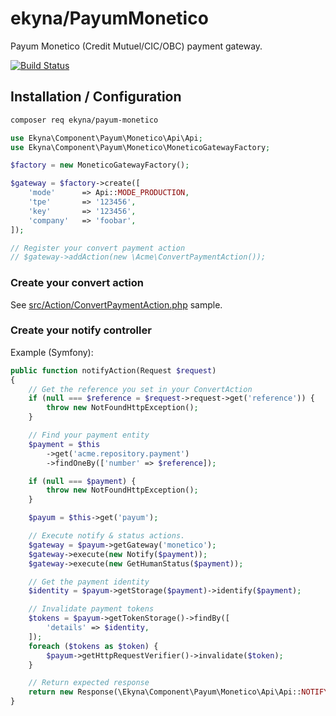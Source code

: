 # ekyna/PayumMonetico

Payum Monetico (Credit Mutuel/CIC/OBC) payment gateway.

[![Build Status][ico-github-actions]][link-github-actions]

## Installation / Configuration

```bash
composer req ekyna/payum-monetico
```

```php
use Ekyna\Component\Payum\Monetico\Api\Api;
use Ekyna\Component\Payum\Monetico\MoneticoGatewayFactory;

$factory = new MoneticoGatewayFactory();

$gateway = $factory->create([
    'mode'      => Api::MODE_PRODUCTION,
    'tpe'       => '123456',
    'key'       => '123456',
    'company'   => 'foobar',
]);

// Register your convert payment action
// $gateway->addAction(new \Acme\ConvertPaymentAction());

```

### Create your convert action

See [src/Action/ConvertPaymentAction.php](https://github.com/ekyna/PayumMonetico/blob/master/src/Action/ConvertPaymentAction.php) sample.

### Create your notify controller

Example (Symfony):

```php
public function notifyAction(Request $request)
{
    // Get the reference you set in your ConvertAction
    if (null === $reference = $request->request->get('reference')) {
        throw new NotFoundHttpException();
    }

    // Find your payment entity
    $payment = $this
        ->get('acme.repository.payment')
        ->findOneBy(['number' => $reference]);

    if (null === $payment) {
        throw new NotFoundHttpException();
    }

    $payum = $this->get('payum');

    // Execute notify & status actions.
    $gateway = $payum->getGateway('monetico');
    $gateway->execute(new Notify($payment));
    $gateway->execute(new GetHumanStatus($payment));

    // Get the payment identity
    $identity = $payum->getStorage($payment)->identify($payment);

    // Invalidate payment tokens
    $tokens = $payum->getTokenStorage()->findBy([
        'details' => $identity,
    ]);
    foreach ($tokens as $token) {
        $payum->getHttpRequestVerifier()->invalidate($token);
    }

    // Return expected response
    return new Response(\Ekyna\Component\Payum\Monetico\Api\Api::NOTIFY_SUCCESS);
}
```

[ico-github-actions]: https://github.com/ekyna/PayumMonetico/workflows/Build/badge.svg
[link-github-actions]: https://github.com/ekyna/PayumMonetico/actions?query=workflow%3A"Build"